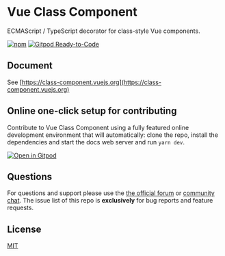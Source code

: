 # Vue Class Component

ECMAScript / TypeScript decorator for class-style Vue components.

[![npm](https://img.shields.io/npm/v/vue-class-component.svg)](https://www.npmjs.com/package/vue-class-component) [![Gitpod Ready-to-Code](https://img.shields.io/badge/Gitpod-Ready--to--Code-blue?logo=gitpod)](https://gitpod.io/#https://github.com/vuejs/vue-class-component) 

## Document

See [https://class-component.vuejs.org](https://class-component.vuejs.org)

## Online one-click setup for contributing

Contribute to Vue Class Component using a fully featured online development environment that will automatically: clone the repo, install the dependencies and start the docs web server and run `yarn dev`.

[![Open in Gitpod](https://gitpod.io/button/open-in-gitpod.svg)](https://gitpod.io/from-referrer/)

## Questions

For questions and support please use the [the official forum](http://forum.vuejs.org) or [community chat](https://chat.vuejs.org/). The issue list of this repo is **exclusively** for bug reports and feature requests.

## License

[MIT](http://opensource.org/licenses/MIT)
